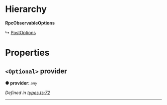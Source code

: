 

# Hierarchy

**RpcObservableOptions**

↳  [PostOptions](_rpc_other_post_.postoptions.md)

# Properties

<a id="provider"></a>

## `<Optional>` provider

**● provider**: *`any`*

*Defined in [types.ts:72](https://github.com/paritytech/js-libs/blob/3a885fe/packages/light.js/src/types.ts#L72)*

___

